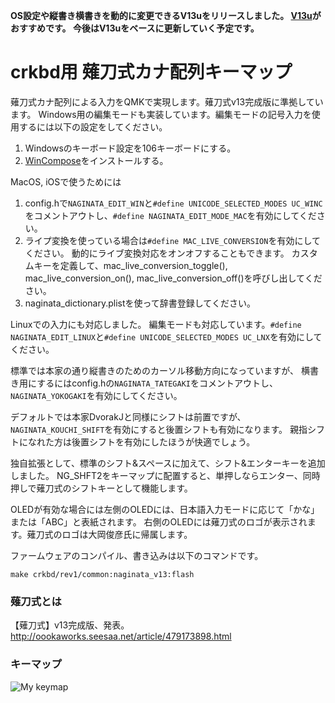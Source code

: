 **OS設定や縦書き横書きを動的に変更できるV13uをリリースしました。
[V13u](https://github.com/eswai/qmk_firmware/tree/master/keyboards/crkbd/keymaps/naginata_v13u)がおすすめです。
今後はV13uをベースに更新していく予定です。**

# crkbd用 薙刀式カナ配列キーマップ

薙刀式カナ配列による入力をQMKで実現します。薙刀式v13完成版に準拠しています。
Windows用の編集モードも実装しています。編集モードの記号入力を使用するには以下の設定をしてください。

1. Windowsのキーボード設定を106キーボードにする。
2. [WinCompose](http://wincompose.info/)をインストールする。

MacOS, iOSで使うためには

1. config.hで`NAGINATA_EDIT_WIN`と`#define UNICODE_SELECTED_MODES UC_WINC`をコメントアウトし、`#define NAGINATA_EDIT_MODE_MAC`を有効にしてください。
2. ライプ変換を使っている場合は`#define MAC_LIVE_CONVERSION`を有効にしてください。
   動的にライブ変換対応をオンオフすることもできます。
   カスタムキーを定義して、mac_live_conversion_toggle(), mac_live_conversion_on(), mac_live_conversion_off()を呼びし出してください。
3. naginata_dictionary.plistを使って辞書登録してください。

Linuxでの入力にも対応しました。
編集モードも対応しています。`#define NAGINATA_EDIT_LINUX`と`#define UNICODE_SELECTED_MODES UC_LNX`を有効にしてください。

標準では本家の通り縦書きのためのカーソル移動方向になっていますが、
横書き用にするにはconfig.hの`NAGINATA_TATEGAKI`をコメントアウトし、
`NAGINATA_YOKOGAKI`を有効にしてください。

デフォルトでは本家DvorakJと同様にシフトは前置ですが、
`NAGINATA_KOUCHI_SHIFT`を有効にすると後置シフトも有効になります。
親指シフトになれた方は後置シフトを有効にしたほうが快適でしょう。

独自拡張として、標準のシフト&スペースに加えて、シフト&エンターキーを追加しました。
NG_SHFT2をキーマップに配置すると、単押しならエンター、同時押しで薙刀式のシフトキーとして機能します。

OLEDが有効な場合には左側のOLEDには、日本語入力モードに応じて「かな」または「ABC」と表紙されます。
右側のOLEDには薙刀式のロゴが表示されます。薙刀式のロゴは大岡俊彦氏に帰属します。

ファームウェアのコンパイル、書き込みは以下のコマンドです。

```make crkbd/rev1/common:naginata_v13:flash```


### 薙刀式とは

【薙刀式】v13完成版、発表。
http://oookaworks.seesaa.net/article/479173898.html

### キーマップ

![My keymap](keymap.svg "Crkbd")

